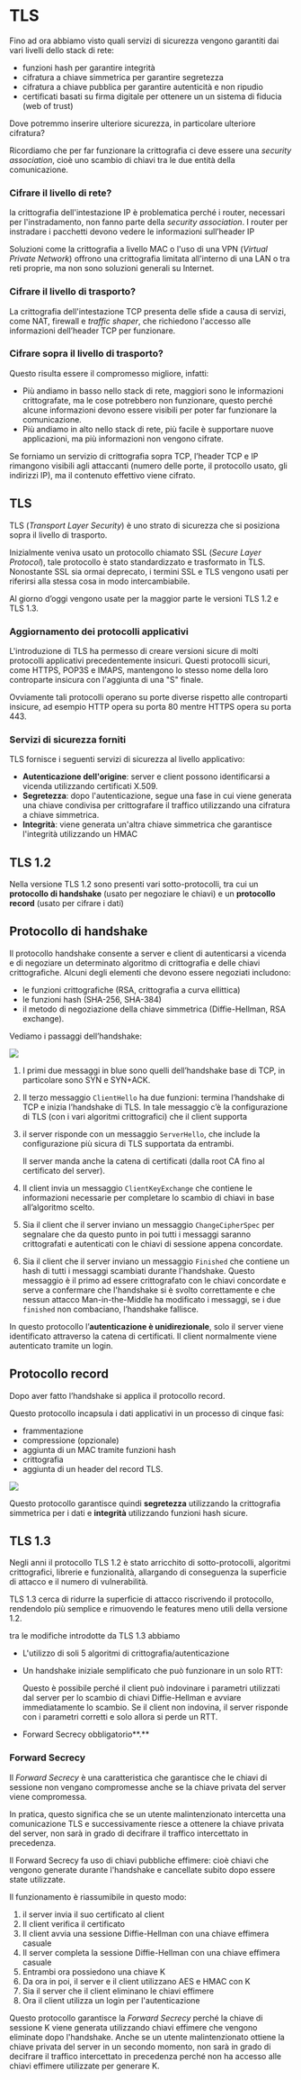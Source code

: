 ﻿# TLS

Fino ad ora abbiamo visto quali servizi di sicurezza vengono garantiti dai vari livelli dello stack di rete:

- funzioni hash per garantire integrità
- cifratura a chiave simmetrica per garantire segretezza
- cifratura a chiave pubblica per garantire autenticità e non ripudio
- certificati basati su firma digitale per ottenere un un sistema di fiducia (web of trust)

Dove potremmo inserire ulteriore sicurezza, in particolare ulteriore cifratura?

Ricordiamo che per far funzionare la crittografia ci deve essere una *security association*, cioè uno scambio di chiavi tra le due entità della comunicazione.

### Cifrare il livello di rete?

la crittografia dell'intestazione IP è problematica perché i router, necessari per l'instradamento, non fanno parte della *security association*. I router per instradare i pacchetti devono vedere le informazioni sull’header IP

Soluzioni come la crittografia a livello MAC o l'uso di una VPN (*Virtual Private Network*) offrono una crittografia limitata all'interno di una LAN o tra reti proprie, ma non sono soluzioni generali su Internet.

### Cifrare il livello di trasporto?

La crittografia dell'intestazione TCP presenta delle sfide a causa di servizi, come NAT, firewall e *traffic shaper*, che richiedono l'accesso alle informazioni dell’header TCP per funzionare.

### Cifrare sopra il livello di trasporto?

Questo risulta essere il compromesso migliore, infatti:

- Più andiamo in basso nello stack di rete, maggiori sono le informazioni crittografate, ma le cose potrebbero non funzionare, questo perché alcune informazioni devono essere visibili per poter far funzionare la comunicazione.
- Più andiamo in alto nello stack di rete, più facile è supportare nuove applicazioni, ma più informazioni non vengono cifrate.

Se forniamo un servizio di crittografia sopra TCP, l’header TCP e IP rimangono visibili agli attaccanti (numero delle porte, il protocollo usato, gli indirizzi IP), ma il contenuto effettivo viene cifrato.

## TLS

TLS (*Transport Layer Security*) è uno strato di sicurezza che si posiziona sopra il livello di trasporto. 

Inizialmente veniva usato un protocollo chiamato SSL (*Secure Layer Protocol*), tale protocollo è stato standardizzato e trasformato in TLS. Nonostante SSL sia ormai deprecato, i termini SSL e TLS vengono usati per riferirsi alla stessa cosa in modo intercambiabile.

Al giorno d’oggi vengono usate per la maggior parte le versioni TLS 1.2 e TLS 1.3.

### Aggiornamento dei protocolli applicativi

L'introduzione di TLS ha permesso di creare versioni sicure di molti protocolli applicativi precedentemente insicuri. Questi protocolli sicuri, come HTTPS, POP3S e IMAPS, mantengono lo stesso nome della loro controparte insicura con l'aggiunta di una "S" finale.

Ovviamente tali protocolli operano su porte diverse rispetto alle controparti insicure, ad esempio HTTP opera su porta 80 mentre HTTPS opera su porta 443.

### Servizi di sicurezza forniti

TLS fornisce i seguenti servizi di sicurezza al livello applicativo:

- **Autenticazione dell'origine**: server e client possono identificarsi a vicenda utilizzando certificati X.509.
- **Segretezza**: dopo l'autenticazione, segue una fase in cui viene generata una chiave condivisa per crittografare il traffico utilizzando una cifratura a chiave simmetrica.
- **Integrità**: viene generata un'altra chiave simmetrica che garantisce l'integrità utilizzando un HMAC

## TLS 1.2

Nella versione TLS 1.2 sono presenti vari sotto-protocolli, tra cui un **protocollo di handshake** (usato per negoziare le chiavi) e un **protocollo record** (usato per cifrare i dati)

## Protocollo di handshake

Il protocollo handshake consente a server e client di autenticarsi a vicenda e di negoziare un determinato algoritmo di crittografia e delle chiavi crittografiche. Alcuni degli elementi che devono essere negoziati includono:

- le funzioni crittografiche (RSA, crittografia a curva ellittica)
- le funzioni hash (SHA-256, SHA-384)
- il metodo di negoziazione della chiave simmetrica (Diffie-Hellman, RSA exchange).

Vediamo i passaggi dell’handshake:

![](https://i.ibb.co/B2DwxSd/image.png)

1. I primi due messaggi in blue sono quelli dell’handshake base di TCP, in particolare sono SYN e SYN+ACK.
2. Il terzo messaggio `ClientHello` ha due funzioni: termina l’handshake di TCP e inizia l’handshake di TLS. In tale messaggio c’è la configurazione di TLS (con i vari algoritmi crittografici) che il client supporta
3. il server risponde con un messaggio `ServerHello`, che include la configurazione più sicura di TLS supportata da entrambi.
    
    Il server manda anche la catena di certificati (dalla root CA fino al certificato del server).
    
4. Il client invia un messaggio `ClientKeyExchange` che contiene le informazioni necessarie per completare lo scambio di chiavi in base all’algoritmo scelto.
5. Sia il client che il server inviano un messaggio `ChangeCipherSpec` per segnalare che da questo punto in poi tutti i messaggi saranno crittografati e autenticati con le chiavi di sessione appena concordate.
6. Sia il client che il server inviano un messaggio `Finished` che contiene un hash di tutti i messaggi scambiati durante l'handshake. Questo messaggio è il primo ad essere crittografato con le chiavi concordate e serve a confermare che l'handshake si è svolto correttamente e che nessun attacco Man-in-the-Middle ha modificato i messaggi, se i due `finished` non combaciano, l’handshake fallisce.

In questo protocollo l’**autenticazione è unidirezionale**, solo il server viene identificato attraverso la catena di certificati. Il client normalmente viene autenticato tramite un login.

## Protocollo record

Dopo aver fatto l’handshake si applica il protocollo record.

Questo protocollo incapsula i dati applicativi in un processo di cinque fasi:

- frammentazione
- compressione (opzionale)
- aggiunta di un MAC tramite funzioni hash
- crittografia
- aggiunta di un header del record TLS.

![](https://i.ibb.co/1stgppP/image.png)

Questo protocollo garantisce quindi **segretezza** utilizzando la crittografia simmetrica per i dati e **integrità** utilizzando funzioni hash sicure.

## TLS 1.3

Negli anni il protocollo TLS 1.2 è stato arricchito di sotto-protocolli, algoritmi crittografici, librerie e funzionalità, allargando di conseguenza la superficie di attacco e il numero di vulnerabilità.

TLS 1.3 cerca di ridurre la superficie di attacco riscrivendo il protocollo, rendendolo più semplice e rimuovendo le features meno utili della versione 1.2.

tra le modifiche introdotte da TLS 1.3 abbiamo

- L'utilizzo di soli 5 algoritmi di crittografia/autenticazione
- Un handshake iniziale semplificato che può funzionare in un solo RTT:
    
    Questo è possibile perché il client può indovinare i parametri utilizzati dal server per lo scambio di chiavi Diffie-Hellman e avviare immediatamente lo scambio. Se il client non indovina, il server risponde con i parametri corretti e solo allora si perde un RTT.
    
- Forward Secrecy obbligatorio**.**

### Forward Secrecy

Il *Forward Secrecy* è una caratteristica che garantisce che le chiavi di sessione non vengano compromesse anche se la chiave privata del server viene compromessa.

In pratica, questo significa che se un utente malintenzionato intercetta una comunicazione TLS e successivamente riesce a ottenere la chiave privata del server, non sarà in grado di decifrare il traffico intercettato in precedenza. 

Il Forward Secrecy fa uso di chiavi pubbliche effimere: cioè chiavi che vengono generate durante l'handshake e cancellate subito dopo essere state utilizzate.

Il funzionamento è riassumibile in questo modo:

1. il server invia il suo certificato al client
2. Il client verifica il certificato
3. Il client avvia una sessione Diffie-Hellman con una chiave effimera casuale
4. Il server completa la sessione Diffie-Hellman con una chiave effimera casuale
5. Entrambi ora possiedono una chiave K
6. Da ora in poi, il server e il client utilizzano AES e HMAC con K
7. Sia il server che il client eliminano le chiavi effimere
8. Ora il client utilizza un login per l'autenticazione

Questo protocollo garantisce la *Forward Secrecy* perché la chiave di sessione K viene generata utilizzando chiavi effimere che vengono eliminate dopo l'handshake. Anche se un utente malintenzionato ottiene la chiave privata del server in un secondo momento, non sarà in grado di decifrare il traffico intercettato in precedenza perché non ha accesso alle chiavi effimere utilizzate per generare K.
